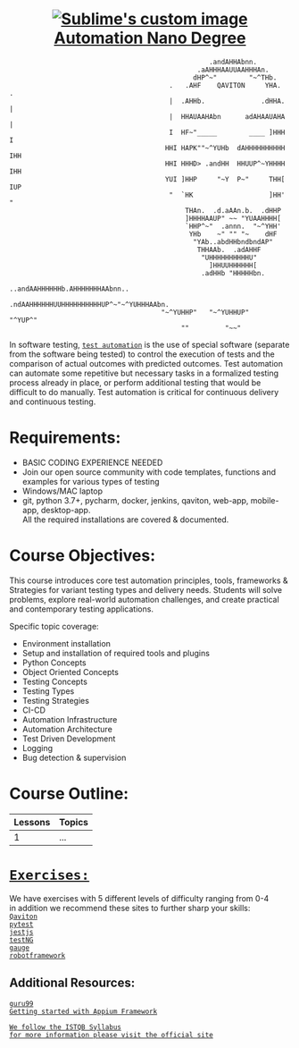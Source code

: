 <h1 align="center" text-align="center">
  <a href="https://www.qaviton.com">
    <img src="https://4.bp.blogspot.com/-7VEq5GeG5DE/VzD1zX4i8TI/AAAAAAAALCo/lWuQgHOYtyAk1LkZ4UlulZGZFl-6FxW-wCLcB/s1600/website-automated-testing-tools-and-expertise.jpg" alt="Sublime's custom image"/>
    <br>
    Automation Nano Degree
  </a>
  
</h1>

```                         
                                                  .andAHHAbnn.                                                
                                               .aAHHHAAUUAAHHHAn.                                                
                                              dHP^~"        "~^THb.                                                
                                        .   .AHF    QAVITON     YHA.   .                                                
                                        |  .AHHb.              .dHHA.  |                                                
                                        |  HHAUAAHAbn      adAHAAUAHA  |                                                
                                        I  HF~"_____        ____ ]HHH  I                                                
                                       HHI HAPK""~^YUHb  dAHHHHHHHHHH IHH                                                
                                       HHI HHHD> .andHH  HHUUP^~YHHHH IHH                                                
                                       YUI ]HHP     "~Y  P~"     THH[ IUP                                                
                                        "  `HK                   ]HH'  "                                                
                                            THAn.  .d.aAAn.b.  .dHHP                                                
                                            ]HHHHAAUP" ~~ "YUAAHHHH[                                                
                                            `HHP^~"  .annn.  "~^YHH'                                                
                                             YHb    ~" "" "~    dHF                                                
                                              "YAb..abdHHbndbndAP"                                                
                                               THHAAb.  .adAHHF                                                
                                                "UHHHHHHHHHHU"                                                
                                                  ]HHUUHHHHHH[                                                
                                                .adHHb "HHHHHbn.                                                
                                         ..andAAHHHHHHb.AHHHHHHHAAbnn..                                                
                                    .ndAAHHHHHHUUHHHHHHHHHHUP^~"~^YUHHHAAbn.                                                
                                      "~^YUHHP"   "~^YUHHUP"        "^YUP^"                                                
                                           ""         "~~"                                                    
``` 
In software testing, [`test automation`](https://en.wikipedia.org/wiki/Test_automation) is the use of special software (separate from the software being tested) to control the execution of tests and the comparison of actual outcomes with predicted outcomes. Test automation can automate some repetitive but necessary tasks in a formalized testing process already in place, or perform additional testing that would be difficult to do manually. Test automation is critical for continuous delivery and continuous testing.

Requirements:
=============

* BASIC CODING EXPERIENCE NEEDED  
* Join our open source community with code templates, functions and examples for various types of testing  
* Windows/MAC laptop  
* git, python 3.7+, pycharm, docker, jenkins, qaviton, web-app, mobile-app, desktop-app.  
  All the required installations are covered & documented.  

Course Objectives:  
==================
This course introduces core test automation principles, tools, frameworks & Strategies for variant testing types and delivery needs.
Students will solve problems, explore real-world automation challenges, and create practical and contemporary testing applications.  
  
Specific topic coverage:  
* Environment installation  
* Setup and installation of required tools and plugins  
* Python Concepts  
* Object Oriented Concepts  
* Testing Concepts  
* Testing Types  
* Testing Strategies  
* CI-CD  
* Automation Infrastructure  
* Automation Architecture  
* Test Driven Development  
* Logging  
* Bug detection & supervision  
  
    
Course Outline:  
===============

Lessons | Topics                                                | 
------- | ----------------------------------------------------- | 
   1    | ... |     
  
  
[`Exercises:`](https://github.com/yehonadav/automation_course/tree/master/exercises)
===============================================================================  

We have exercises with 5 different levels of difficulty ranging from 0-4  
in addition we recommend these sites to further sharp your skills:  
[`Qaviton`](https://github.com/qaviton/qaviton)  
[`pytest`](https://docs.pytest.org/en/latest/)  
[`jestjs`](https://jestjs.io/)  
[`testNG`](https://www.guru99.com/all-about-testng-and-selenium.html)  
[`gauge`](https://gauge.org/)    
[`robotframework`](https://robotframework.org/)  
  
  
Additional Resources:
---------------------  
[`guru99`](https://www.guru99.com/automation-testing.html)   
[`Getting started with Appium Framework`](https://www.youtube.com/watch?v=fCrpi_or7zU&list=PLcfljsUygh8BaSOYLchHxF-HQK8f14VfN&index=4&t=0s)  
  
[`We follow the ISTQB Syllabus`](https://github.com/yehonadav/automation_course/blob/master/docs/Advanced-Test-Automation-Engineer-Syllabus-GA-2016.pdf)  
[`for more information please visit the official site`](https://www.istqb.org/downloads/syllabi.html)